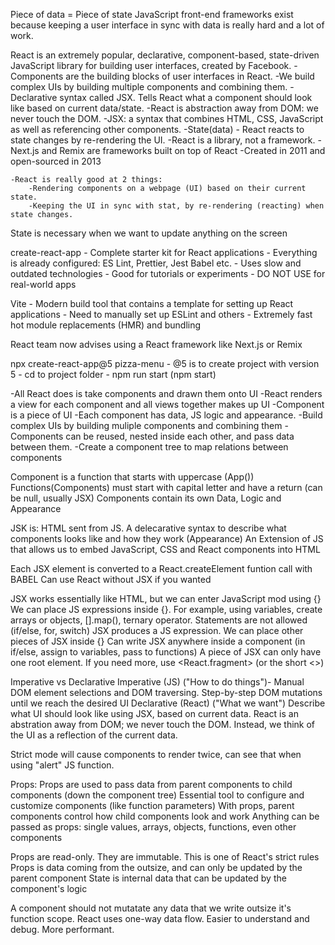 Piece of data = Piece of state
JavaScript front-end frameworks exist because keeping a user interface in sync with data is really hard and a lot of work.

React is an extremely popular, declarative, component-based, state-driven JavaScript library for building user interfaces, created by Facebook.
-Components are the building blocks of user interfaces in React.
-We build complex UIs by building multiple components and combining them.
-Declarative syntax called JSX. Tells React what a component should look like based on current data/state.
-React is abstraction away from DOM: we never touch the DOM.
-JSX: a syntax that combines HTML, CSS, JavaScript as well as referencing other components.
-State(data) - React reacts to state changes by re-rendering the UI.
-React is a library, not a framework.
-Next.js and Remix are frameworks built on top of React
-Created in 2011 and open-sourced in 2013

    -React is really good at 2 things:
        -Rendering components on a webpage (UI) based on their current state.
        -Keeping the UI in sync with stat, by re-rendering (reacting) when state changes.

State is necessary when we want to update anything on the screen

create-react-app - Complete starter kit for React applications - Everything is already configured: ES Lint, Prettier, Jest Babel etc. - Uses slow and outdated technologies - Good for tutorials or experiments - DO NOT USE for real-world apps

Vite - Modern build tool that contains a template for setting up React applications - Need to manually set up ESLint and others - Extremely fast hot module replacements (HMR) and bundling

React team now advises using a React framework like Next.js or Remix

npx create-react-app@5 pizza-menu - @5 is to create project with version 5 - cd to project folder - npm run start (npm start)

-All React does is take components and drawn them onto UI
-React renders a view for each component and all views together makes up UI
-Component is a piece of UI
-Each component has data, JS logic and appearance.
-Build complex UIs by building muliple components and combining them
-Components can be reused, nested inside each other, and pass data between them.
-Create a component tree to map relations between components

Component is a function that starts with uppercase (App())
Functions(Components) must start with capital letter and have a return (can be null, usually JSX)
Components contain its own Data, Logic and Appearance

JSK is:
HTML sent from JS.
A delecarative syntax to describe what components looks like and how they work (Appearance)
An Extension of JS that allows us to embed JavaScript, CSS and React components into HTML

Each JSX element is converted to a React.createElement funtion call with BABEL
Can use React without JSX if you wanted

JSX works essentially like HTML, but we can enter JavaScript mod using {}
We can place JS expressions inside {}. For example, using variables, create arrays or objects, [].map(), ternary operator. Statements are not allowed (if/else, for, switch)
JSX produces a JS expression.
We can place other pieces of JSX inside {}
Can write JSX anywhere inside a component (in if/else, assign to variables, pass to functions)
A piece of JSX can only have one root element. If you need more, use <React.fragment> (or the short <>)

Imperative vs Declarative
Imperative (JS) ("How to do things")- Manual DOM element selections and DOM traversing. Step-by-step DOM mutations until we reach the desired UI
Declarative (React) ("What we want") Describe what UI should look like using JSX, based on current data. React is an abstration away from DOM; we never touch the DOM. Instead, we think of the UI as a reflection of the current data.

Strict mode will cause components to render twice, can see that when using "alert" JS function.

Props:
Props are used to pass data from parent components to child components (down the component tree)
Essential tool to configure and customize components (like function parameters)
With props, parent components control how child components look and work
Anything can be passed as props: single values, arrays, objects, functions, even other components

Props are read-only. They are immutable. This is one of React's strict rules
Props is data coming from the outsize, and can only be updated by the parent component
State is internal data that can be updated by the component's logic

A component should not mutatate any data that we write outsize it's function scope.
React uses one-way data flow. Easier to understand and debug. More performant.
